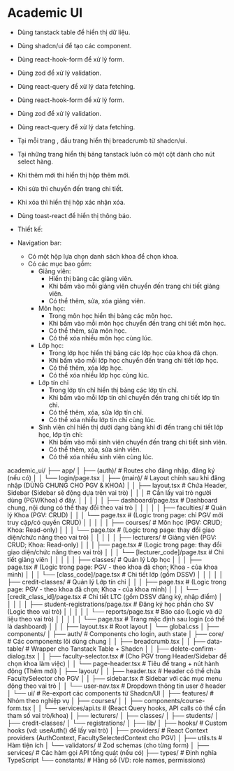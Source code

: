 # Academic UI

- Dùng tanstack table để hiển thị dữ liệu.
- Dùng shadcn/ui để tạo các component.
- Dùng react-hook-form để xử lý form.
- Dùng zod để xử lý validation.
- Dùng react-query để xử lý data fetching.
- Dùng react-hook-form để xử lý form.
- Dùng zod để xử lý validation.
- Dùng react-query để xử lý data fetching.
- Tại mỗi trang , đầu trang hiển thị breadcrumb từ shadcn/ui.
- Tại những trang hiển thị bảng tanstack luôn có một cột dành cho nút select hàng.
- Khi thêm mới thì hiển thị hộp thêm mới.
- Khi sửa thì chuyển đến trang chi tiết.
- Khi xóa thì hiển thị hộp xác nhận xóa.
- Dùng toast-react để hiển thị thông báo.
- Thiết kế:

- Navigation bar:
  - Có một hộp lựa chọn danh sách khoa để chọn khoa.
  - Có các mục bao gồm:
    - Giảng viên:
      - Hiển thị bảng các giảng viên.
      - Khi bấm vào mỗi giảng viên chuyển đến trang chi tiết giảng viên.
      - Có thể thêm, sửa, xóa giảng viên.
    - Môn học:
      - Trong môn học hiển thị bảng các môn học.
      - Khi bấm vào mỗi môn học chuyển đến trang chi tiết môn học.
      - Có thể thêm, sửa môn học.
      - Có thể xóa nhiều môn học cùng lúc.
    - Lớp học:
      - Trong lớp học hiển thị bảng các lớp học của khoa đã chọn.
      - Khi bấm vào mỗi lớp học chuyển đến trang chi tiết lớp học.
      - Có thể thêm, xóa lớp học.
      - Có thể xóa nhiều lớp học cùng lúc.
    - Lớp tín chỉ
      - Trong lớp tín chỉ hiển thị bảng các lớp tín chỉ.
      - Khi bấm vào mỗi lớp tín chỉ chuyển đến trang chi tiết lớp tín chỉ.
      - Có thể thêm, xóa, sửa lớp tín chỉ.
      - Có thể xóa nhiều lớp tín chỉ cùng lúc.
    - Sinh viên chỉ hiển thị dưới dạng bảng khi đi đến trang chi tiết lớp học, lớp tín chỉ:
      - Khi bấm vào mỗi sinh viên chuyển đến trang chi tiết sinh viên.
      - Có thể thêm, xóa, sửa sinh viên.
      - Có thể xóa nhiều sinh viên cùng lúc.

academic_ui/
├── app/
│   ├── (auth)/                     # Routes cho đăng nhập, đăng ký (nếu có)
│   │   └── login/page.tsx
│   ├── (main)/                     # Layout chính sau khi đăng nhập (DÙNG CHUNG CHO PGV & KHOA)
│   │   ├── layout.tsx              # Chứa Header, Sidebar (Sidebar sẽ động dựa trên vai trò)
│   │   │                           # Cần lấy vai trò người dùng (PGV/Khoa) ở đây.
│   │   │
│   │   ├── dashboard/page.tsx      # Dashboard chung, nội dung có thể thay đổi theo vai trò
│   │   │
│   │   ├── faculties/              # Quản lý Khoa (PGV: CRUD)
│   │   │   └── page.tsx            #   (Logic trong page: chỉ PGV mới truy cập/có quyền CRUD)
│   │   │
│   │   ├── courses/                # Môn học (PGV: CRUD; Khoa: Read-only)
│   │   │   └── page.tsx            #   (Logic trong page: thay đổi giao diện/chức năng theo vai trò)
│   │   │
│   │   ├── lecturers/              # Giảng viên (PGV: CRUD; Khoa: Read-only)
│   │   │   ├── page.tsx            #   (Logic trong page: thay đổi giao diện/chức năng theo vai trò)
│   │   │   └── [lecturer_code]/page.tsx # Chi tiết giảng viên
│   │   │
│   │   ├── classes/                # Quản lý Lớp học
│   │   │   ├── page.tsx            #   (Logic trong page: PGV - theo khoa đã chọn; Khoa - của khoa mình)
│   │   │   └── [class_code]/page.tsx     # Chi tiết lớp (gồm DSSV)
│   │   │
│   │   ├── credit-classes/         # Quản lý Lớp tín chỉ
│   │   │   ├── page.tsx            #   (Logic trong page: PGV - theo khoa đã chọn; Khoa - của khoa mình)
│   │   │   └── [credit_class_id]/page.tsx # Chi tiết LTC (gồm DSSV đăng ký, nhập điểm)
│   │   │
│   │   ├── student-registrations/page.tsx # Đăng ký học phần cho SV (Logic theo vai trò)
│   │   │
│   │   └── reports/page.tsx        # Báo cáo (Logic và dữ liệu theo vai trò)
│   │   │
│   │   └── page.tsx                # Trang mặc định sau login (có thể là dashboard)
│   │
│   ├── layout.tsx                  # Root layout
│   └── global.css
│
├── components/
│   ├── auth/                       # Components cho login, auth state
│   ├── core/                       # Các components lõi dùng chung
│   │   ├── breadcrumb.tsx
│   │   ├── data-table/             # Wrapper cho Tanstack Table + Shadcn
│   │   ├── delete-confirm-dialog.tsx
│   │   ├── faculty-selector.tsx    # (Cho PGV trong Header/Sidebar để chọn khoa làm việc)
│   │   └── page-header.tsx         # Tiêu đề trang + nút hành động (Thêm mới)
│   ├── layout/
│   │   ├── header.tsx              # Header có thể chứa FacultySelector cho PGV
│   │   ├── sidebar.tsx             # Sidebar với các mục menu động theo vai trò
│   │   └── user-nav.tsx            # Dropdown thông tin user ở header
│   └── ui/                         # Re-export các components từ Shadcn/UI
│
├── features/                       # Nhóm theo nghiệp vụ
│   ├── courses/
│   │   ├── components/course-form.tsx
│   │   └── services/api.ts         # (React Query hooks, API calls có thể cần tham số vai trò/khoa)
│   ├── lecturers/
│   ├── classes/
│   ├── students/
│   ├── credit-classes/
│   └── registrations/
│
├── lib/
│   ├── hooks/                      # Custom hooks (vd: useAuth() để lấy vai trò)
│   ├── providers/                  # React Context providers (AuthContext, FacultySelectedContext cho PGV)
│   ├── utils.ts                    # Hàm tiện ích
│   └── validators/                 # Zod schemas (cho từng form)
│
├── services/                       # Các hàm gọi API tổng quát (nếu có)
├── types/                          # Định nghĩa TypeScript
└── constants/                      # Hằng số (VD: role names, permissions)
